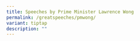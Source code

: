 ```yaml
---
title: Speeches by Prime Minister Lawrence Wong
permalink: /greatspeeches/pmwong/
variant: tiptap
description: ""
---
```


